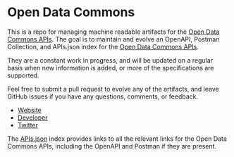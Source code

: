 # Open Data CommonsThis is a repo for managing machine readable artifacts for the [Open Data Commons APIs](http://opendatacommons.org/). The goal is to maintain and evolve an OpenAPI, Postman Collection, and APIs.json index for the [Open Data Commons APIs](http://opendatacommons.org/).They are a constant work in progress, and will be updated on a regular basis when new information is added, or more of the specifications are supported.Feel free to submit a pull request to evolve any of the artifacts, and leave GitHub issues if you have any questions, comments, or feedback.- [Website](http://opendatacommons.org/)- [Developer](http://opendatacommons.org/)- [Twitter](https://twitter.com/opendatacommons)The [APIs.json](https://github.com/api-evangelist/open-data-commons/blob/master/apis.json) index provides links to all the relevant links for the Open Data Commons APIs, including the OpenAPI and Postman if they are present.